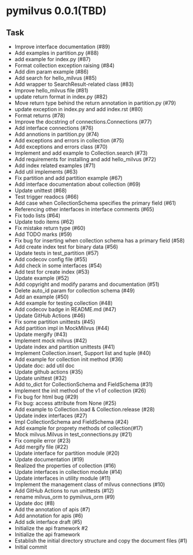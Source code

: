 # pymilvus 0.0.1(TBD)

## Task
- Improve interface documentation (#89)
- Add examples in partition.py (#88)
- add example for index.py (#87)
- Format collection exception raising (#84)
- Add dim param example (#86)
- Add search for hello_milvus (#85)
- Add wrapper to SearchResult-related class (#83)
- Improve hello_milvus file (#81)
- update return format in index.py (#82)
- Move return type behind the return annotation in partition.py (#79)
- update exception in index.py and add index.rst (#80)
- Format returns (#78)
- Improve the docstring of connections.Connections (#77)
- Add interface connections (#76)
- Add annotions in partition.py (#74)
- Add exceptions and errors in collection (#75)
- Add exceptions and errors class (#70)
- Implement and add example to Collection.search (#73)
- Add requirements for installing and add hello_milvus (#72)
- Add index related examples (#71)
- Add util implements (#63)
- Fix partition and add partition example (#67)
- Add interface documentation about collection (#69)
- Update unittest (#68)
- Test trigger readocs (#66)
- Add case when CollectionSchema specifies the primary field (#61)
- Referencing other interfaces in interface comments (#65)
- Fix todo lists (#64)
- Update todo items (#62)
- Fix mistake return type (#60)
- Add TODO marks (#59)
- Fix bug for inserting when collection schema has a primary field (#58)
- Add create index test for binary data (#56)
- Update tests in test_partition (#57)
- Add codecov config file (#55)
- Add check in some interfaces (#54)
- Add test for create index (#53)
- Update example (#52)
- Add copyright and modify params and documentation (#51)
- Delete auto_id param for collection schema (#49)
- Add an example (#50)
- Add example for testing collection (#48)
- Add codecov badge in README.md (#47)
- Update GitHub Actions (#46)
- Fix some partition unittests (#45)
- Add partition impl in MockMilvus (#44)
- Update mergify (#43)
- Implement mock milvus (#42)
- Update index and partition unittests (#41)
- Implement Collection.insert, Support list and tuple (#40)
- Add example for collection init method (#36)
- Update doc: add util doc
- Update github actions (#35)
- Update unittest (#32)
- Add to_dict for CollectionSchema and FieldSchema (#31)
- Implement the init method of the v1 of collection (#26)
- Fix bug for html bug (#29)
- Fix bug: access attribute from None (#25)
- Add example to Collection.load & Collection.release (#28)
- Update index interfaces (#27)
- Impl CollectionSchema and FieldSchema (#24)
- Add example for proprety methods of collection(#17)
- Mock milvus.Milvus in test_connections.py (#21)
- Fix compile error (#23)
- Add mergify file (#22)
- Update interface for partition module (#20)
- Update documentation (#19)
- Realized the properties of collection (#16)
- Update interfaces in collection module (#14)
- Update interfaces in utility module (#11)
- Implement the management class of milvus connections (#10)
- Add GitHub Actions to run unittests (#12)
- rename milvus_orm to pymilvus_orm (#9)
- Update doc (#8)
- Add the annotation of apis (#7)
- Add annotation for apis (#6)
- Add sdk interface draft (#5)
- Initialize the api framework #2
- Initialize the api framework
- Establish the initial directory structure and copy the document files (#1)
- Initial commit